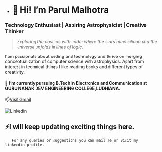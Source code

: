 

- # **👋 Hi! I’m Parul Malhotra** 
 ### Technology Enthusiast | Aspiring Astrophysicist | Creative Thinker
 > _Exploring the cosmos with code: where the stars meet silicon and the universe unfolds in lines of logic._
   
 I'am passionate about coding and technology and thrive on merging conceptualization of computer science with astrophysics. Apart from interest in technical things I like reading books and different types of creativity. 
 #### 🌱 I’m currently pursuing **B.Tech in Electronics and Communication** at **GURU NANAK DEV ENGINEERING COLLEGE,LUDHIANA.**                                                                                                                                        
  
  

📫[Visit Gmail](parulmal321@gmail.com)


   ![Linkedin](https://www.linkedin.com/in/parul-malhotra-b311812b?utm_source=share&utm)
  
  
  


   

   ## ⚡I will keep updating exciting things here.

       For any queries or suggestions you can mail me or visit my linkendin profile.
       

    
     
<!---
Parulmalhotra27/Parulmalhotra27 is a ✨ special ✨ repository because its `README.md` (this file) appears on your GitHub profile.
You can click the Preview link to take a look at your changes.
--->
